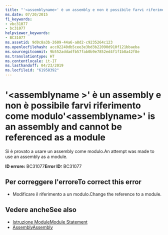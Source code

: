 ```yaml
---
title: "'<assemblyname>' è un assembly e non è possibile farvi riferimento come modulo"
ms.date: 07/20/2015
f1_keywords:
- vbc31077
- bc31077
helpviewer_keywords:
- BC31077
ms.assetid: 9d0c8a3b-2609-44a6-a8d2-c9235264c123
ms.openlocfilehash: acc02240db5cee3e3bd3b22090d910f121bbaeba
ms.sourcegitcommit: 9b552addadfb57fab0b9e7852ed4f1f1b8a42f8e
ms.translationtype: HT
ms.contentlocale: it-IT
ms.lasthandoff: 04/23/2019
ms.locfileid: "61958392"
---
```

# <a name="assemblyname-is-an-assembly-and-cannot-be-referenced-as-a-module"></a><span data-ttu-id="72e53-102">'\<assemblyname >' è un assembly e non è possibile farvi riferimento come modulo</span><span class="sxs-lookup"><span data-stu-id="72e53-102">'\<assemblyname>' is an assembly and cannot be referenced as a module</span></span>
<span data-ttu-id="72e53-103">Si è provato a usare un assembly come modulo.</span><span class="sxs-lookup"><span data-stu-id="72e53-103">An attempt was made to use an assembly as a module.</span></span>  
  
 <span data-ttu-id="72e53-104">**ID errore:** BC31077</span><span class="sxs-lookup"><span data-stu-id="72e53-104">**Error ID:** BC31077</span></span>  
  
## <a name="to-correct-this-error"></a><span data-ttu-id="72e53-105">Per correggere l'errore</span><span class="sxs-lookup"><span data-stu-id="72e53-105">To correct this error</span></span>  
  
- <span data-ttu-id="72e53-106">Modificare il riferimento a un modulo.</span><span class="sxs-lookup"><span data-stu-id="72e53-106">Change the reference to a module.</span></span>  
  
## <a name="see-also"></a><span data-ttu-id="72e53-107">Vedere anche</span><span class="sxs-lookup"><span data-stu-id="72e53-107">See also</span></span>

- [<span data-ttu-id="72e53-108">Istruzione Module</span><span class="sxs-lookup"><span data-stu-id="72e53-108">Module Statement</span></span>](../../visual-basic/language-reference/statements/module-statement.md)
- [<span data-ttu-id="72e53-109">Assembly</span><span class="sxs-lookup"><span data-stu-id="72e53-109">Assembly</span></span>](../../visual-basic/language-reference/modifiers/assembly.md)
